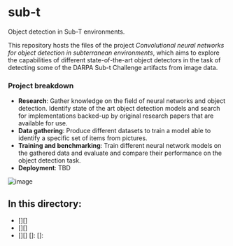 # sub-t
Object detection in Sub-T environments.

This repository hosts the files of the project *Convolutional neural networks for object detection in subterranean environments*, which aims to explore the capabilities of different state-of-the-art object detectors in the task of detecting some of the DARPA Sub-t Challenge artifacts from image data.

### Project breakdown
- **Research**: Gather knowledge on the field of neural networks and object detection. Identify state of the art object detection models and search for implementations backed-up by original research papers that are available for use.  
- **Data gathering**: Produce different datasets to train a model able to identify a specific set of items from pictures.   
- **Training and benchmarking**: Train different neural network models on the gathered data and evaluate and compare their performance on the object detection task.  
- **Deployment**: TBD  

![image](https://user-images.githubusercontent.com/63670587/114325028-24046200-9b2e-11eb-8657-142ba066c1fe.png)

## In this directory:
- [][]
- [][]
- [][]
[]:
[]:
